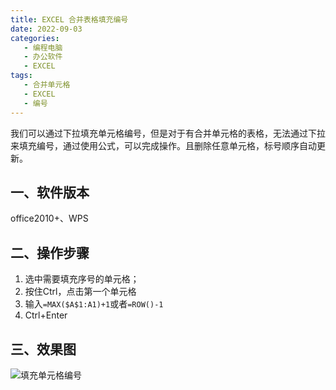 ```yaml
---
title: EXCEL 合并表格填充编号
date: 2022-09-03
categories:
   - 编程电脑
   - 办公软件
   - EXCEL
tags: 
   - 合并单元格
   - EXCEL
   - 编号 
---
```


我们可以通过下拉填充单元格编号，但是对于有合并单元格的表格，无法通过下拉来填充编号，通过使用公式，可以完成操作。且删除任意单元格，标号顺序自动更新。
<!-- more -->

## 一、软件版本

office2010+、WPS

## 二、操作步骤

1. 选中需要填充序号的单元格；
2. 按住Ctrl，点击第一个单元格
3. 输入`=MAX($A$1:A1)+1`或者`=ROW()-1`
4. Ctrl+Enter

## 三、效果图

![填充单元格编号](https://preview.cloud.189.cn/image/imageAction?param=DCFCBC1578F4E5E425606D9554871780FF4C49290967B04653018C98BEE61BEF995312E0881E648EEF0D035B3493FF04F7ACF1750AF98C9C99AC82EA4F8AAF3D110212B5776D6EDFB318EAF95C8C960096CE6B0E8F55C4FA7F62EC4342B4E2BEEA5B73F821304FD4F410C9A1D15F4449)
